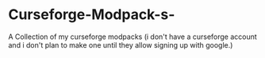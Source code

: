 # Curseforge-Modpack-s-
A Collection of my curseforge modpacks (i don't have a curseforge account and i don't plan to make one until they allow signing up with google.)
